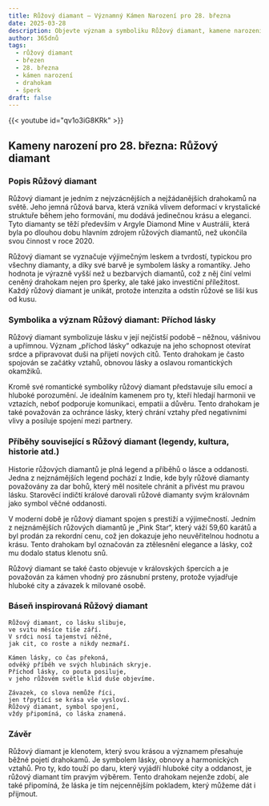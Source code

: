 ```yaml
---
title: Růžový diamant – Významný Kámen Narození pro 28. března
date: 2025-03-28
description: Objevte význam a symboliku Růžový diamant, kamene narození pro 28. března, který symbolizuje Příchod lásky. Přečtěte si legendy a inspirující příběhy.
author: 365dnů
tags:
  - růžový diamant
  - březen
  - 28. března
  - kámen narození
  - drahokam
  - šperk
draft: false
---
```


{{< youtube id="qv1o3iG8KRk" >}}

## Kameny narození pro 28. března: Růžový diamant

### Popis Růžový diamant

Růžový diamant je jedním z nejvzácnějších a nejžádanějších drahokamů na světě. Jeho jemná růžová barva, která vzniká vlivem deformací v krystalické struktuře během jeho formování, mu dodává jedinečnou krásu a eleganci. Tyto diamanty se těží především v Argyle Diamond Mine v Austrálii, která byla po dlouhou dobu hlavním zdrojem růžových diamantů, než ukončila svou činnost v roce 2020.

Růžový diamant se vyznačuje výjimečným leskem a tvrdostí, typickou pro všechny diamanty, a díky své barvě je symbolem lásky a romantiky. Jeho hodnota je výrazně vyšší než u bezbarvých diamantů, což z něj činí velmi ceněný drahokam nejen pro šperky, ale také jako investiční příležitost. Každý růžový diamant je unikát, protože intenzita a odstín růžové se liší kus od kusu.

### Symbolika a význam Růžový diamant: Příchod lásky

Růžový diamant symbolizuje lásku v její nejčistší podobě – něžnou, vášnivou a upřímnou. Význam „příchod lásky“ odkazuje na jeho schopnost otevírat srdce a připravovat duši na přijetí nových citů. Tento drahokam je často spojován se začátky vztahů, obnovou lásky a oslavou romantických okamžiků.

Kromě své romantické symboliky růžový diamant představuje sílu emocí a hluboké porozumění. Je ideálním kamenem pro ty, kteří hledají harmonii ve vztazích, neboť podporuje komunikaci, empatii a důvěru. Tento drahokam je také považován za ochránce lásky, který chrání vztahy před negativními vlivy a posiluje spojení mezi partnery.

### Příběhy související s Růžový diamant (legendy, kultura, historie atd.)

Historie růžových diamantů je plná legend a příběhů o lásce a oddanosti. Jedna z nejznámějších legend pochází z Indie, kde byly růžové diamanty považovány za dar bohů, který měl nositele chránit a přivést mu pravou lásku. Starověcí indičtí králové darovali růžové diamanty svým královnám jako symbol věčné oddanosti.

V moderní době je růžový diamant spojen s prestiží a výjimečností. Jedním z nejznámějších růžových diamantů je „Pink Star“, který váží 59,60 karátů a byl prodán za rekordní cenu, což jen dokazuje jeho neuvěřitelnou hodnotu a krásu. Tento drahokam byl označován za ztělesnění elegance a lásky, což mu dodalo status klenotu snů.

Růžový diamant se také často objevuje v královských špercích a je považován za kámen vhodný pro zásnubní prsteny, protože vyjadřuje hluboké city a závazek k milované osobě.

### Báseň inspirovaná Růžový diamant

```
Růžový diamant, co lásku slibuje,  
ve svitu měsíce tiše září.  
V srdci nosí tajemství něžné,  
jak cit, co roste a nikdy nezmaří.

Kámen lásky, co čas překoná,  
odvěký příběh ve svých hlubinách skryje.  
Příchod lásky, co pouta posiluje,  
v jeho růžovém světle klid duše objevíme.

Závazek, co slova nemůže říci,  
jen třpytící se krása vše vysloví.  
Růžový diamant, symbol spojení,  
vždy připomíná, co láska znamená.
```

### Závěr

Růžový diamant je klenotem, který svou krásou a významem přesahuje běžné pojetí drahokamů. Je symbolem lásky, obnovy a harmonických vztahů. Pro ty, kdo touží po daru, který vyjádří hluboké city a oddanost, je růžový diamant tím pravým výběrem. Tento drahokam nejenže zdobí, ale také připomíná, že láska je tím nejcennějším pokladem, který můžeme dát i přijmout.